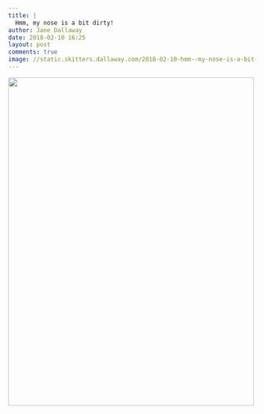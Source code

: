 ```yaml
---
title: |
  Hmm, my nose is a bit dirty!
author: Jane Dallaway
date: 2018-02-10 16:25
layout: post
comments: true
image: //static.skitters.dallaway.com/2018-02-10-hmm--my-nose-is-a-bit-dirty-thumb-1-IMG-0531.JPG
---
```


<div>
        <a href="//static.skitters.dallaway.com/2018-02-10-hmm--my-nose-is-a-bit-dirty-fullsize-1-IMG-0531.JPG">
          <img src="//static.skitters.dallaway.com/2018-02-10-hmm--my-nose-is-a-bit-dirty-thumb-1-IMG-0531.JPG" width="500" height="667"/>
        </a>
      </div>


  
      